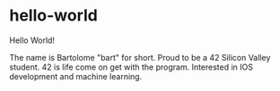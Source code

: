 # hello-world
Hello World!

The name is Bartolome "bart" for short. Proud to be a 42 Silicon Valley student. 42 is life come on get with the program. Interested in IOS development and machine learning.
